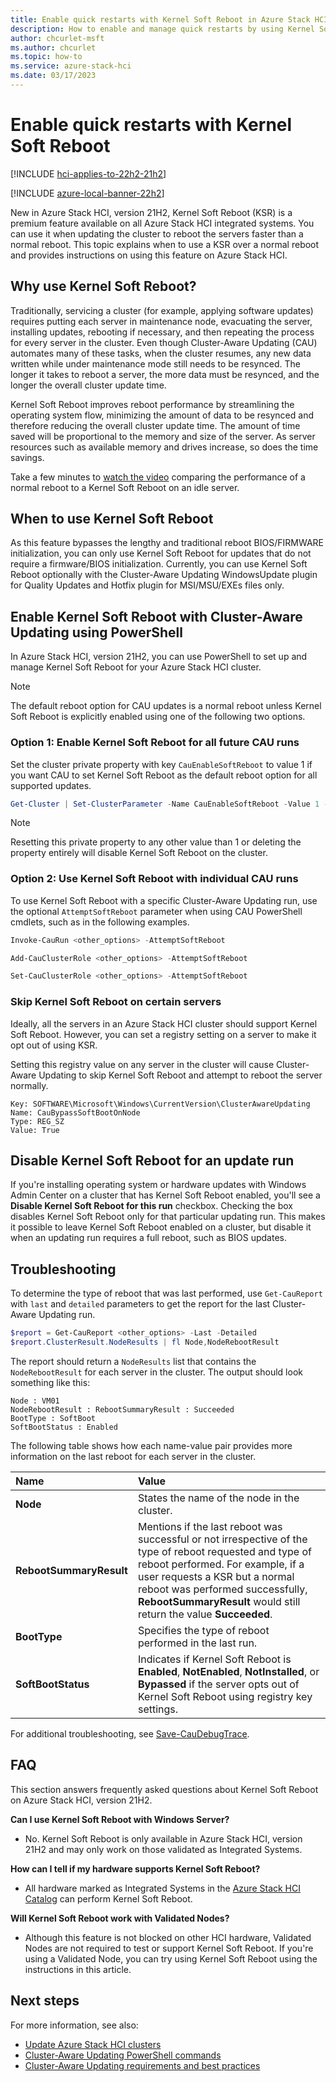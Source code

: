 ```yaml
---
title: Enable quick restarts with Kernel Soft Reboot in Azure Stack HCI
description: How to enable and manage quick restarts by using Kernel Soft Reboot (KSR) when updating or servicing Azure Stack HCI clusters.
author: chcurlet-msft
ms.author: chcurlet
ms.topic: how-to
ms.service: azure-stack-hci
ms.date: 03/17/2023
---
```


# Enable quick restarts with Kernel Soft Reboot

[!INCLUDE [hci-applies-to-22h2-21h2](../includes/hci-applies-to-22h2.md)]

[!INCLUDE [azure-local-banner-22h2](../includes/azure-local-banner-22h2.md)]

New in Azure Stack HCI, version 21H2, Kernel Soft Reboot (KSR) is a premium feature available on all Azure Stack HCI integrated systems. You can use it when updating the cluster to reboot the servers faster than a normal reboot. This topic explains when to use a KSR over a normal reboot and provides instructions on using this feature on Azure Stack HCI.

## Why use Kernel Soft Reboot?

Traditionally, servicing a cluster (for example, applying software updates) requires putting each server in maintenance node, evacuating the server, installing updates, rebooting if necessary, and then repeating the process for every server in the cluster. Even though Cluster-Aware Updating (CAU) automates many of these tasks, when the cluster resumes, any new data written while under maintenance mode still needs to be resynced. The longer it takes to reboot a server, the more data must be resynced, and the longer the overall cluster update time.

Kernel Soft Reboot improves reboot performance by streamlining the operating system flow, minimizing the amount of data to be resynced and therefore reducing the overall cluster update time. The amount of time saved will be proportional to the memory and size of the server. As server resources such as available memory and drives increase, so does the time savings.

Take a few minutes to [watch the video](https://www.youtube.com/watch?v=tdfF2iBCIaE) comparing the performance of a normal reboot to a Kernel Soft Reboot on an idle server.

## When to use Kernel Soft Reboot

As this feature bypasses the lengthy and traditional reboot BIOS/FIRMWARE initialization, you can only use Kernel Soft Reboot for updates that do not require a firmware/BIOS initialization. Currently, you can use Kernel Soft Reboot optionally with the Cluster-Aware Updating WindowsUpdate plugin for Quality Updates and Hotfix plugin for MSI/MSU/EXEs files only.

## Enable Kernel Soft Reboot with Cluster-Aware Updating using PowerShell

In Azure Stack HCI, version 21H2, you can use PowerShell to set up and manage Kernel Soft Reboot for your Azure Stack HCI cluster.

>[!NOTE]
>The default reboot option for CAU updates is a normal reboot unless Kernel Soft Reboot is explicitly enabled using one of the following two options.

### Option 1: Enable Kernel Soft Reboot for all future CAU runs

Set the cluster private property with key `CauEnableSoftReboot` to value 1 if you want CAU to set Kernel Soft Reboot as the default reboot option for all supported updates.

```PowerShell
Get-Cluster | Set-ClusterParameter -Name CauEnableSoftReboot -Value 1 -Create 
```

>[!NOTE]
>Resetting this private property to any other value than 1 or deleting the property entirely will disable Kernel Soft Reboot on the cluster.

### Option 2: Use Kernel Soft Reboot with individual CAU runs

To use Kernel Soft Reboot with a specific Cluster-Aware Updating run, use the optional `AttemptSoftReboot` parameter when using CAU PowerShell cmdlets, such as in the following examples.

```PowerShell
Invoke-CauRun <other_options> -AttemptSoftReboot
```

```PowerShell
Add-CauClusterRole <other_options> -AttemptSoftReboot
```

```PowerShell
Set-CauClusterRole <other_options> -AttemptSoftReboot
```

### Skip Kernel Soft Reboot on certain servers

Ideally, all the servers in an Azure Stack HCI cluster should support Kernel Soft Reboot. However, you can set a registry setting on a server to make it opt out of using KSR.

Setting this registry value on any server in the cluster will cause Cluster-Aware Updating to skip Kernel Soft Reboot and attempt to reboot the server normally.

```
Key: SOFTWARE\Microsoft\Windows\CurrentVersion\ClusterAwareUpdating
Name: CauBypassSoftBootOnNode
Type: REG_SZ
Value: True
```

## Disable Kernel Soft Reboot for an update run

If you're installing operating system or hardware updates with Windows Admin Center on a cluster that has Kernel Soft Reboot enabled, you'll see a **Disable Kernel Soft Reboot for this run** checkbox. Checking the box disables Kernel Soft Reboot only for that particular updating run. This makes it possible to leave Kernel Soft Reboot enabled on a cluster, but disable it when an updating run requires a full reboot, such as BIOS updates.

## Troubleshooting

To determine the type of reboot that was last performed, use `Get-CauReport` with `last` and `detailed` parameters to get the report for the last Cluster-Aware Updating run.

```PowerShell
$report = Get-CauReport <other_options> -Last -Detailed
$report.ClusterResult.NodeResults | fl Node,NodeRebootResult
```

The report should return a `NodeResults` list that contains the `NodeRebootResult` for each server in the cluster. The output should look something like this:

```
Node : VM01
NodeRebootResult : RebootSummaryResult : Succeeded
BootType : SoftBoot
SoftBootStatus : Enabled
```

The following table shows how each name-value pair provides more information on the last reboot for each server in the cluster.

| **Name** | **Value** |
|:----------------------|:---------------------|
| **Node** | States the name of the node in  the cluster. |
| **RebootSummaryResult** | Mentions if the last reboot was successful or not irrespective of the type of reboot requested and type of reboot performed. For example, if a user requests a KSR but a normal reboot was performed successfully, **RebootSummaryResult** would still return the value **Succeeded**. |
| **BootType** | Specifies the type of reboot performed in the last run. |
| **SoftBootStatus** | Indicates if Kernel Soft Reboot is **Enabled**, **NotEnabled**, **NotInstalled**, or **Bypassed** if the server opts out of Kernel Soft Reboot using registry key settings. |

For additional troubleshooting, see [Save-CauDebugTrace](/powershell/module/clusterawareupdating/save-caudebugtrace?&preserve-view=true).




## FAQ

This section answers frequently asked questions about Kernel Soft Reboot on Azure Stack HCI, version 21H2.

**Can I use Kernel Soft Reboot with Windows Server?**

- No. Kernel Soft Reboot is only available in Azure Stack HCI, version 21H2 and may only work on those validated as Integrated Systems.

**How can I tell if my hardware supports Kernel Soft Reboot?**

- All hardware marked as Integrated Systems in the [Azure Stack HCI Catalog](https://aka.ms/AzureStackHCICatalog) can perform Kernel Soft Reboot.

**Will Kernel Soft Reboot work with Validated Nodes?**

- Although this feature is not blocked on other HCI hardware, Validated Nodes are not required to test or support Kernel Soft Reboot. If you're using a Validated Node, you can try using Kernel Soft Reboot using the instructions in this article.

## Next steps

For more information, see also:

- [Update Azure Stack HCI clusters](update-cluster.md)
- [Cluster-Aware Updating PowerShell commands](/powershell/module/clusterawareupdating/?&preserve-view=true)
- [Cluster-Aware Updating requirements and best practices](/windows-server/failover-clustering/cluster-aware-updating-requirements)
